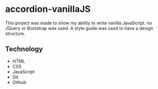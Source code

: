 # accordion-vanillaJS


This project was made to show my ability to write vanilla JavaScript. no JQuery or Bootstrap was used. A style guide was used to have a design structure.

## Technology
- HTML
- CSS
- JavaScript
- Git
- Github